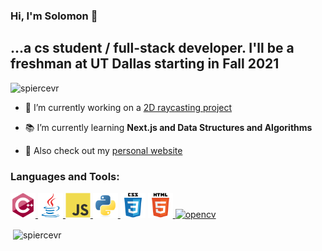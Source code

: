 ### Hi, I'm Solomon 👋

## ...a cs student / full-stack developer. I'll be a freshman at UT Dallas starting in Fall 2021

<p align="left"> <img src="https://komarev.com/ghpvc/?username=spiercevr&label=Profile%20views&color=0e75b6&style=flat" alt="spiercevr" /> </p>

- 🔨 I’m currently working on a [2D raycasting project](https://solomonpierce.dev/raycast2D)

- 📚 I’m currently learning **Next.js and Data Structures and Algorithms**

- 🔭 Also check out my [personal website](https://solomonpierce.dev/)


<h3 align="left">Languages and Tools:</h3>
<p align="left"> <a href="https://www.w3schools.com/cpp/" target="_blank"> <img src="https://raw.githubusercontent.com/devicons/devicon/master/icons/cplusplus/cplusplus-original.svg" alt="cplusplus" width="40" height="40"/> </a> <a href="https://www.w3schools.com/css/" target="_blank"> 
<a href="https://www.java.com" target="_blank"> <img src="https://raw.githubusercontent.com/devicons/devicon/master/icons/java/java-original.svg" alt="java" width="40" height="40"/> </a> <a href="https://developer.mozilla.org/en-US/docs/Web/JavaScript" target="_blank"> <img src="https://raw.githubusercontent.com/devicons/devicon/master/icons/javascript/javascript-original.svg" alt="javascript" width="40" height="40"/> <a href="https://www.python.org" target="_blank"> <img src="https://raw.githubusercontent.com/devicons/devicon/master/icons/python/python-original.svg" alt="python" width="40" height="40"/> </a> </a> <img src="https://raw.githubusercontent.com/devicons/devicon/master/icons/css3/css3-original-wordmark.svg" alt="css3" width="40" height="40"/> </a> <a href="https://www.w3.org/html/" target="_blank"> <img src="https://raw.githubusercontent.com/devicons/devicon/master/icons/html5/html5-original-wordmark.svg" alt="html5" width="40" height="40"/> </a> <a href="https://opencv.org/" target="_blank"> <img src="https://www.vectorlogo.zone/logos/opencv/opencv-icon.svg" alt="opencv" width="40" height="40"/> </a> </p>

<p>&nbsp;<img align="center" src="https://github-readme-stats.vercel.app/api?username=spiercevr&show_icons=true&locale=en" alt="spiercevr" /></p>
